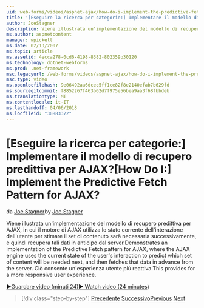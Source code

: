 ```yaml
---
uid: web-forms/videos/aspnet-ajax/how-do-i-implement-the-predictive-fetch-pattern-for-ajax
title: '[Eseguire la ricerca per categorie:] Implementare il modello di recupero predittiva per AJAX? | Microsoft Docs'
author: JoeStagner
description: Viene illustrata un'implementazione del modello di recupero predittiva per AJAX, in cui il motore di AJAX Usa lo stato corrente dell'interazione dell'utente per stimare CO...
ms.author: aspnetcontent
manager: wpickett
ms.date: 02/13/2007
ms.topic: article
ms.assetid: 4ecca278-0cd6-4198-8382-802359b30120
ms.technology: dotnet-webforms
ms.prod: .net-framework
msc.legacyurl: /web-forms/videos/aspnet-ajax/how-do-i-implement-the-predictive-fetch-pattern-for-ajax
msc.type: video
ms.openlocfilehash: 9e06492aa6dcec5ff1ce82f8e2140efab7b629fd
ms.sourcegitcommit: f8852267f463b62d7f975e56bea9aa3f68fbbdeb
ms.translationtype: MT
ms.contentlocale: it-IT
ms.lasthandoff: 04/06/2018
ms.locfileid: "30883372"
---
```

<a name="how-do-i-implement-the-predictive-fetch-pattern-for-ajax"></a><span data-ttu-id="8bfa0-104">[Eseguire la ricerca per categorie:] Implementare il modello di recupero predittiva per AJAX?</span><span class="sxs-lookup"><span data-stu-id="8bfa0-104">[How Do I:] Implement the Predictive Fetch Pattern for AJAX?</span></span>
====================
<span data-ttu-id="8bfa0-105">da [Joe Stagner](https://github.com/JoeStagner)</span><span class="sxs-lookup"><span data-stu-id="8bfa0-105">by [Joe Stagner](https://github.com/JoeStagner)</span></span>

<span data-ttu-id="8bfa0-106">Viene illustrata un'implementazione del modello di recupero predittiva per AJAX, in cui il motore di AJAX utilizza lo stato corrente dell'interazione dell'utente per stimare il set di contenuto sarà necessaria successivamente, e quindi recupera tali dati in anticipo dal server.</span><span class="sxs-lookup"><span data-stu-id="8bfa0-106">Demonstrates an implementation of the Predictive Fetch pattern for AJAX, where the AJAX engine uses the current state of the user's interaction to predict which set of content will be needed next, and then fetches that data in advance from the server.</span></span> <span data-ttu-id="8bfa0-107">Ciò consente un'esperienza utente più reattiva.</span><span class="sxs-lookup"><span data-stu-id="8bfa0-107">This provides for a more responsive user experience.</span></span>

[<span data-ttu-id="8bfa0-108">&#9654;Guardare video (minuti 24)</span><span class="sxs-lookup"><span data-stu-id="8bfa0-108">&#9654; Watch video (24 minutes)</span></span>](https://channel9.msdn.com/Blogs/ASP-NET-Site-Videos/how-do-i-implement-the-predictive-fetch-pattern-for-ajax)

> [!div class="step-by-step"]
> <span data-ttu-id="8bfa0-109">[Precedente](how-do-i-use-the-aspnet-ajax-timer-control.md)
> [Successivo](how-do-i-implement-the-ajax-paging-pattern.md)</span><span class="sxs-lookup"><span data-stu-id="8bfa0-109">[Previous](how-do-i-use-the-aspnet-ajax-timer-control.md)
[Next](how-do-i-implement-the-ajax-paging-pattern.md)</span></span>
